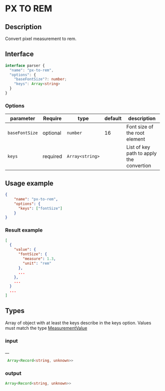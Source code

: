 # PX TO REM
## Description

Convert pixel measurement to rem.

## Interface

```ts
interface parser {
  "name": "px-to-rem",
  "options": {
    "baseFontSize"?: number;
    "keys": Array<string>
  }
}
```

### Options
| parameter | Require    | type      | default    | description                                       |
| --------- | ---------- | --------- | ---------- | ------------------------------------------------- |
| `baseFontSize`    | optional   | `number`   | 16 | Font size of the root element  |
| `keys`    | required   | `Array<string>`   |  | List of key path to apply the convertion  |

## Usage example

```json
{
    "name": "px-to-rem",
    "options": {
      "keys": ["fontSize"]
    }
}
```
### Result example

```json
[
  {
    "value": {
      "fontSize": {
        "measure": 1.3,
        "unit": "rem"
      },
      ...
    },
    ...
  }
  ...
]
```
## Types

Array of object with at least the keys describe in the keys option. 
Values must match the type [MeasurementValue](https://github.com/Specifyapp/parsers/blob/master/types/tokens/Measurement.ts#L3)

### input
__

```ts
 Array<Record<string, unknown>>
```

### output
```ts
Array<Record<string, unknown>>
```
